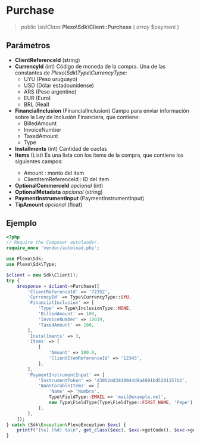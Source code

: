 # Purchase

> public *\\stdClass* **Plexo\\Sdk\\Client::Purchase** ( *array* $payment )

## Parámetros

  * **ClientReferenceId** (string)
  * **CurrencyId** (int) Código de moneda de la compra. Una de las constantes de *Plexo\\Sdk\\Type\\CurrencyType*:
    * UYU (Peso uruguayo)
    * USD (Dólar estadounidense)
    * ARS (Peso argentino)
    * EUR (Euro)
    * BRL (Real)
  * **FinancialInclusion** (FinancialInclusion) Campo para enviar información sobre la Ley de Inclusión Financiera, que contiene:
    * BilledAmount
    * InvoiceNumber
    * TaxedAmount
    * Type
  * **Installments** (int) Cantidad de cuotas
  * **Items** (List<Item>) Es una lista con los ítems de la compra, que contiene los siguientes campos:
    * Amount : monto del item
    * ClientItemReferenceId : ID del item
  * **OptionalCommerceId** *opcional* (int)
  * **OptionalMetadata** *opcional* (string)
  * **PaymentInstrumentInput** (PaymentInstrumentInput)
  * **TipAmount** *opcional* (float)

## Ejemplo

```php
<?php
// Require the Composer autoloader.
require_once 'vendor/autoload.php';

use Plexo\Sdk;
use Plexo\Sdk\Type;

$client = new Sdk\Client();
try {
    $response = $client->Purchase([
        'ClientReferenceId' => '72352',
        'CurrencyId' => Type\CurrencyType::UYU,
        'FinancialInclusion' => [
            'Type' => Type\InclusionType::NONE,
            'BilledAmount' => 100,
            'InvoiceNumber' => 10019,
            'TaxedAmount' => 100,
        ],
        'Installments' => 3,
        'Items' => [
            [
                'Amount' => 100.0,
                'ClientItemReferenceId' => '12345',
            ],
        ],
        'PaymentInstrumentInput' => [
            'InstrumentToken' => 'd3052dd3810044d9a4091bd5281157b2',
            'NonStorableItems' => [
                'Name' => 'Nombre',
                Type\FieldType::EMAIL => 'mail@example.net',
                new Type\FieldType(Type\FieldType::FIRST_NAME, 'Pepe'),
            ],
        ],
    ]);
} catch (Sdk\Exception\PlexoException $exc) {
    printf("[%s] (%d) %s\n", get_class($exc), $exc->getCode(), $exc->getMessage());
}
```
